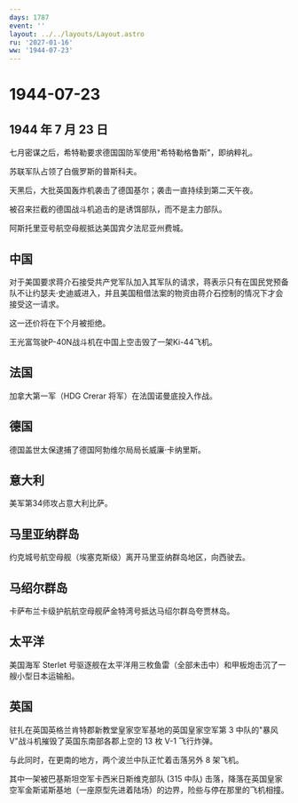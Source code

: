 ```yaml
---
days: 1787
event: ''
layout: ../../layouts/Layout.astro
ru: '2027-01-16'
ww: '1944-07-23'
---
```


# 1944-07-23

## 1944 年 7 月 23 日

七月密谋之后，希特勒要求德国国防军使用"希特勒格鲁斯"，即纳粹礼。

苏联军队占领了白俄罗斯的普斯科夫。

天黑后，大批英国轰炸机袭击了德国基尔；袭击一直持续到第二天午夜。

被召来拦截的德国战斗机追击的是诱饵部队，而不是主力部队。

阿斯托里亚号航空母舰抵达美国宾夕法尼亚州费城。

## 中国

对于美国要求蒋介石接受共产党军队加入其军队的请求，蒋表示只有在国民党预备队不让约瑟夫·史迪威进入，并且美国租借法案的物资由蒋介石控制的情况下才会接受这一请求。

这一还价将在下个月被拒绝。

王光富驾驶P-40N战斗机在中国上空击毁了一架Ki-44飞机。

## 法国

加拿大第一军（HDG Crerar 将军）在法国诺曼底投入作战。

## 德国

德国盖世太保逮捕了德国阿勃维尔局局长威廉·卡纳里斯。

## 意大利

美军第34师攻占意大利比萨。

## 马里亚纳群岛

约克城号航空母舰（埃塞克斯级）离开马里亚纳群岛地区，向西驶去。

## 马绍尔群岛

卡萨布兰卡级护航航空母舰萨金特湾号抵达马绍尔群岛夸贾林岛。

## 太平洋

美国海军 Sterlet
号驱逐舰在太平洋用三枚鱼雷（全部未击中）和甲板炮击沉了一艘小型日本运输船。

## 英国

驻扎在英国英格兰肯特郡新教堂皇家空军基地的英国皇家空军第 3 中队的"暴风
V"战斗机摧毁了英国东南部各郡上空的 13 枚 V-1 飞行炸弹。

与此同时，在更南的地方，两个波兰中队正忙着击落另外 8 架飞机。

其中一架被巴基斯坦空军卡西米日斯维克部队 (315 中队)
击落，降落在英国皇家空军金斯诺斯基地（一座原型先进着陆场）的边界，险些与停在那里的飞机相撞。